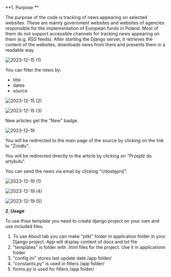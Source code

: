 **1. Purpose **

The purpose of the code is tracking of news appearing on selected websites. These are mainly government websites and websites of agencies responsible for the implementation of European funds in Poland. Most of them do not support accessible channels for tracking news appearing on them (e.g. RSS feeds). After starting the Django server, it retrieves the content of the websites, downloads news from them and presents them in a readable way.

![2023-12-15 (1)](https://github.com/michalpiaszczyk/Sample-news-scrapper-with-beautifulsoap-and-django/assets/112171020/422c058b-e8cd-45fd-9a09-7441cb1dd73d)

You can filter the news by:
- title
- dates
- source





![2023-12-15 (2)](https://github.com/michalpiaszczyk/Sample-news-scrapper-with-beautifulsoap-and-django/assets/112171020/96bc1865-bd2e-4ee2-b619-0b29ce8dec08)

![2023-12-15 (3)](https://github.com/michalpiaszczyk/Sample-news-scrapper-with-beautifulsoap-and-django/assets/112171020/0e2b490c-b2a0-49fa-acea-cd3006dcd54f)

New articles get the "New" badge.


![2023-12-19](https://github.com/michalpiaszczyk/Sample-news-scrapper-with-beautifulsoap-and-django/assets/112171020/d79c882e-f3b2-4254-8091-33d370d8e696)

You will be redirected to the main page of the source by clicking on the link to "Źródło".

You will be redirected directly to the article by clicking on "Przejdź do artykułu".

You can send the news via email by clicking "Udostępnij".


![2023-12-19 (1)](https://github.com/michalpiaszczyk/Sample-news-scrapper-with-beautifulsoap-and-django/assets/112171020/69fe14e6-5c2a-4471-851c-bd76c6fe12fa)


![2023-12-19 (4)](https://github.com/michalpiaszczyk/Sample-news-scrapper-with-beautifulsoap-and-django/assets/112171020/495e4a25-5ee5-4162-9e96-eb65c5fcb12f)

![2023-12-19 (5)](https://github.com/michalpiaszczyk/Sample-news-scrapper-with-beautifulsoap-and-django/assets/112171020/c1de95be-39aa-4e2b-9342-56e2f74fb139)


**2. Usage**

To use thise template you need to create django project on your own and use included files.

1. To use About tab you can make "pliki" folder in application folder in your Django project. App will display content of docx and txt file
2. "templates" is folder with .html files for the project. Use it in applicationn folder
3. "config.ini" stores last update date /app folder/
4. "constants.py" is used in filters /app folder/
5. forms.py is used for filters /app folder/




